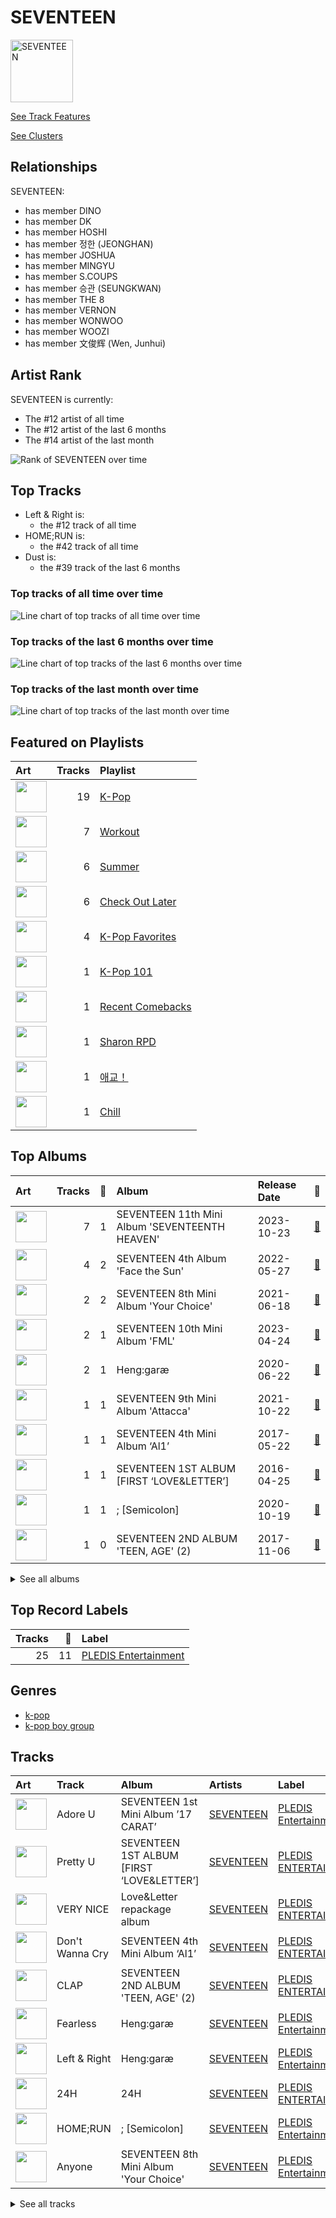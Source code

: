 
# SEVENTEEN


<img src="https://i.scdn.co/image/ab6761610000e5eb61916bb9f5c6a1a9ba1c9ab6" alt="SEVENTEEN" width="100" />

[See Track Features](audio_features.md)

[See Clusters](clusters/overview.md)

## Relationships

SEVENTEEN:
- has member DINO
- has member DK
- has member HOSHI
- has member 정한 (JEONGHAN)
- has member JOSHUA
- has member MINGYU
- has member S.COUPS
- has member 승관 (SEUNGKWAN)
- has member THE 8
- has member VERNON
- has member WONWOO
- has member WOOZI
- has member 文俊辉 (Wen, Junhui)

## Artist Rank
SEVENTEEN is currently:
- The #12 artist of all time
- The #12 artist of the last 6 months
- The #14 artist of the last month

![Rank of SEVENTEEN over time](../../images/artists/seventeen/rank_time_series.png)
## Top Tracks

- Left & Right is:
    - the #12 track of all time
- HOME;RUN is:
    - the #42 track of all time
- Dust is:
    - the #39 track of the last 6 months

### Top tracks of all time over time

![Line chart of top tracks of all time over time](../../images/artists/seventeen/track_rank_time_series_long_term.png)

### Top tracks of the last 6 months over time

![Line chart of top tracks of the last 6 months over time](../../images/artists/seventeen/track_rank_time_series_medium_term.png)

### Top tracks of the last month over time

![Line chart of top tracks of the last month over time](../../images/artists/seventeen/track_rank_time_series_short_term.png)
## Featured on Playlists
| Art | Tracks | Playlist |
|:---|---:|:---|
| <img src="https://mosaic.scdn.co/640/ab67616d0000b273505190077497c230422f2934ab67616d0000b2737dd8f95320e8ef08aa121dfeab67616d0000b2738164cd1a2e03b7ca2db9ff5eab67616d0000b273ff7c2dfd0ed9b2cf6bf9c818" alt="" width="50" /> | 19 | [K-Pop](../../playlists/k_pop/overview.md) |
| <img src="https://mosaic.scdn.co/640/ab67616d0000b2736f248f7695eb544a3a1955c5ab67616d0000b2737a393b04e8ced571618223e8ab67616d0000b2738acb7bac073f378d59bf228eab67616d0000b273b3be3b970fc89a02f301c9da" alt="" width="50" /> | 7 | [Workout](../../playlists/workout/overview.md) |
| <img src="https://mosaic.scdn.co/640/ab67616d0000b27304878afb19613a94d37b29ceab67616d0000b2731544041d0285585cc92c2709ab67616d0000b273570f746ccc2c75af070da1e0ab67616d0000b273d8cc2281fcd4519ca020926b" alt="" width="50" /> | 6 | [Summer](../../playlists/summer/overview.md) |
| <img src="https://mosaic.scdn.co/640/ab67616d0000b273004951e81c300bdfe1634a39ab67616d0000b2735e352f6eccf8cb96d0b247ccab67616d0000b273c7dc72f7af6740281a52428fab67616d0000b273d07a54abba4f5060c2486e3c" alt="" width="50" /> | 6 | [Check Out Later](../../playlists/check_out_later/overview.md) |
| <img src="https://mosaic.scdn.co/640/ab67616d0000b2734ed058b71650a6ca2c04adffab67616d0000b2736772cf096be8acc1df092519ab67616d0000b2738c4a282e84a53c1c8acf129aab67616d0000b273d8cc2281fcd4519ca020926b" alt="" width="50" /> | 4 | [K-Pop Favorites](../../playlists/k_pop_favorites/overview.md) |
| <img src="https://mosaic.scdn.co/640/ab67616d0000b2735c041fe9e3c9de436047d86bab67616d0000b2737a393b04e8ced571618223e8ab67616d0000b2737dd8f95320e8ef08aa121dfeab67616d0000b273829305487c8f3b96a1d955b3" alt="" width="50" /> | 1 | [K-Pop 101](../../playlists/k_pop_101/overview.md) |
| <img src="https://mosaic.scdn.co/640/ab67616d0000b27304878afb19613a94d37b29ceab67616d0000b273662be38ecc5e14742193b653ab67616d0000b27382dd2427e6d302711b1b9616ab67616d0000b273d71fd77b89d08bc1bda219c7" alt="" width="50" /> | 1 | [Recent Comebacks](../../playlists/recent_comebacks/overview.md) |
| <img src="https://mosaic.scdn.co/640/ab67616d0000b273830de2e836036f181df598d0ab67616d0000b273af2fda9fb591d43c355c2ac3ab67616d0000b273cc6f76f75551af499b5cd0cbab67616d0000b273da343b21617aac0c57e332bb" alt="" width="50" /> | 1 | [Sharon RPD](../../playlists/sharon_rpd/overview.md) |
| <img src="https://mosaic.scdn.co/640/ab67616d0000b2731544041d0285585cc92c2709ab67616d0000b27335cdd6d3f5815afac043758eab67616d0000b2733c5bfa54ae5e8312f5e0325aab67616d0000b273714e56679ab196354e2e443e" alt="" width="50" /> | 1 | [애교！](../../playlists/___/overview.md) |
| <img src="https://mosaic.scdn.co/640/ab67616d0000b2731c1ea5bfa5680ac877acdd55ab67616d0000b2736772cf096be8acc1df092519ab67616d0000b2739c7eb20dfbb2150f55c9debdab67616d0000b273eb136d1be54b1ef8273c0699" alt="" width="50" /> | 1 | [Chill](../../playlists/chill/overview.md) |

## Top Albums

| Art | Tracks | 💚 | Album | Release Date | 🔗 |
|:---|---:|---:|:---|:---|:---|
| <img src="https://i.scdn.co/image/ab67616d0000b273d07a54abba4f5060c2486e3c" alt="" width="50" /> | 7 | 1 | SEVENTEEN 11th Mini Album 'SEVENTEENTH HEAVEN' | 2023-10-23 | [🔗](https://open.spotify.com/album/1rE0Gy69MFUh4GuXafWd0f) |
| <img src="https://i.scdn.co/image/ab67616d0000b273decd839dd4fef3faf64c5fd5" alt="" width="50" /> | 4 | 2 | SEVENTEEN 4th Album 'Face the Sun' | 2022-05-27 | [🔗](https://open.spotify.com/album/4lfFgz2rD1irxf7dZhNJht) |
| <img src="https://i.scdn.co/image/ab67616d0000b273c1a20972c9a083d5cece9ce5" alt="" width="50" /> | 2 | 2 | SEVENTEEN 8th Mini Album 'Your Choice' | 2021-06-18 | [🔗](https://open.spotify.com/album/79VvXTQNeLr8KmvcdxN0Pc) |
| <img src="https://i.scdn.co/image/ab67616d0000b27380e31ba0c05187e6310ef264" alt="" width="50" /> | 2 | 1 | SEVENTEEN 10th Mini Album 'FML' | 2023-04-24 | [🔗](https://open.spotify.com/album/1JBzeeCJ3axQMVkqWbKh0I) |
| <img src="https://i.scdn.co/image/ab67616d0000b2736f29a60db7b4479599fae56d" alt="" width="50" /> | 2 | 1 | Heng:garæ | 2020-06-22 | [🔗](https://open.spotify.com/album/3q6lN3kfsDgGaQUC7kVASH) |
| <img src="https://i.scdn.co/image/ab67616d0000b2735ac2a400576ac7f35aa7428b" alt="" width="50" /> | 1 | 1 | SEVENTEEN 9th Mini Album 'Attacca' | 2021-10-22 | [🔗](https://open.spotify.com/album/2PIReru2w5i4JXOzeZnamd) |
| <img src="https://i.scdn.co/image/ab67616d0000b273005799610338a5b57d865926" alt="" width="50" /> | 1 | 1 | SEVENTEEN 4th Mini Album ‘Al1’ | 2017-05-22 | [🔗](https://open.spotify.com/album/2BNimvLLlD89e4Sb7ZVX6I) |
| <img src="https://i.scdn.co/image/ab67616d0000b273deeee778a591e7032c1bdc80" alt="" width="50" /> | 1 | 1 | SEVENTEEN 1ST ALBUM [FIRST ‘LOVE&LETTER’] | 2016-04-25 | [🔗](https://open.spotify.com/album/50BrkBakrLWufmTLjCVBwn) |
| <img src="https://i.scdn.co/image/ab67616d0000b273aa12f5b5b2ea88f26ab76846" alt="" width="50" /> | 1 | 1 | ; [Semicolon] | 2020-10-19 | [🔗](https://open.spotify.com/album/1EMYSiKKTSKLZrOC2nTStL) |
| <img src="https://i.scdn.co/image/ab67616d0000b27346a157795d939b7a6868d207" alt="" width="50" /> | 1 | 0 | SEVENTEEN 2ND ALBUM 'TEEN, AGE' (2) | 2017-11-06 | [🔗](https://open.spotify.com/album/5aHdNainJWMc3n2AqfiOg5) |


<details>
<summary>See all albums</summary>

| Art | Tracks | 💚 | Album | Release Date | 🔗 |
|:---|---:|---:|:---|:---|:---|
| <img src="https://i.scdn.co/image/ab67616d0000b27383edaef854fd4a05016178e9" alt="" width="50" /> | 1 | 0 | SEVENTEEN 1st Mini Album ’17 CARAT’ | 2015-05-29 | [🔗](https://open.spotify.com/album/0H2K2JrzdvJcxBEPyxC2sl) |
| <img src="https://i.scdn.co/image/ab67616d0000b273eb366517758754ca13a4adf5" alt="" width="50" /> | 1 | 0 | Love&Letter repackage album | 2016-07-04 | [🔗](https://open.spotify.com/album/7mP7AFehQDonPKEQiXvpvB) |
| <img src="https://i.scdn.co/image/ab67616d0000b2735e0415248f47b27441faa0ac" alt="" width="50" /> | 1 | 0 | 24H | 2020-08-24 | [🔗](https://open.spotify.com/album/24Uj6VdVytaReqt1KJWxfc) |

</details>


## Top Record Labels

| Tracks | 💚 | Label |
|---:|---:|:---|
| 25 | 11 | [PLEDIS Entertainment](../../labels/pledis_entertainment/overview.md) |

## Genres

- [k-pop](../../genres/k_pop/overview.md)
- [k-pop boy group](../../genres/k_pop_boy_group/overview.md)

## Tracks

| Art | Track | Album | Artists | Label | 💚 | 🔗 |
|:---|:---|:---|:---|:---|:---|:---|
| <img src="https://i.scdn.co/image/ab67616d0000b27383edaef854fd4a05016178e9" alt="" width="50" /> | Adore U | SEVENTEEN 1st Mini Album ’17 CARAT’ | [SEVENTEEN](overview.md) | [PLEDIS Entertainment](../../labels/pledis_entertainment) | | [🔗](https://open.spotify.com/track/6wtgR5ZVbOZPHIeMNQwugp) |
| <img src="https://i.scdn.co/image/ab67616d0000b273deeee778a591e7032c1bdc80" alt="" width="50" /> | Pretty U | SEVENTEEN 1ST ALBUM [FIRST ‘LOVE&LETTER’] | [SEVENTEEN](overview.md) | [PLEDIS ENTERTAINMENT](../../labels/pledis_entertainment) | 💚 | [🔗](https://open.spotify.com/track/1117juaaAkSIUsQxTmmcKM) |
| <img src="https://i.scdn.co/image/ab67616d0000b273eb366517758754ca13a4adf5" alt="" width="50" /> | VERY NICE | Love&Letter repackage album | [SEVENTEEN](overview.md) | [PLEDIS ENTERTAINMENT](../../labels/pledis_entertainment) | | [🔗](https://open.spotify.com/track/1Rrj7KyS2R6SP9CQMDJW1w) |
| <img src="https://i.scdn.co/image/ab67616d0000b273005799610338a5b57d865926" alt="" width="50" /> | Don't Wanna Cry | SEVENTEEN 4th Mini Album ‘Al1’ | [SEVENTEEN](overview.md) | [PLEDIS ENTERTAINMENT](../../labels/pledis_entertainment) | 💚 | [🔗](https://open.spotify.com/track/6Upu6yjkdi0DVI8E3IBZEU) |
| <img src="https://i.scdn.co/image/ab67616d0000b27346a157795d939b7a6868d207" alt="" width="50" /> | CLAP | SEVENTEEN 2ND ALBUM 'TEEN, AGE' (2) | [SEVENTEEN](overview.md) | [PLEDIS ENTERTAINMENT](../../labels/pledis_entertainment) | | [🔗](https://open.spotify.com/track/19t5GSN3XsLB7UOsZD8Fwv) |
| <img src="https://i.scdn.co/image/ab67616d0000b2736f29a60db7b4479599fae56d" alt="" width="50" /> | Fearless | Heng:garæ | [SEVENTEEN](overview.md) | [PLEDIS Entertainment](../../labels/pledis_entertainment) | | [🔗](https://open.spotify.com/track/1bhuTWST1TYIVdrsEaQDKa) |
| <img src="https://i.scdn.co/image/ab67616d0000b2736f29a60db7b4479599fae56d" alt="" width="50" /> | Left & Right | Heng:garæ | [SEVENTEEN](overview.md) | [PLEDIS Entertainment](../../labels/pledis_entertainment) | 💚 | [🔗](https://open.spotify.com/track/5QGooKayQPVZMUDc8Qt3Dm) |
| <img src="https://i.scdn.co/image/ab67616d0000b2735e0415248f47b27441faa0ac" alt="" width="50" /> | 24H | 24H | [SEVENTEEN](overview.md) | [PLEDIS ENTERTAINMENT](../../labels/pledis_entertainment) | | [🔗](https://open.spotify.com/track/3gAR6cBifLqbW8kOrMqZPr) |
| <img src="https://i.scdn.co/image/ab67616d0000b273aa12f5b5b2ea88f26ab76846" alt="" width="50" /> | HOME;RUN | ; [Semicolon] | [SEVENTEEN](overview.md) | [PLEDIS Entertainment](../../labels/pledis_entertainment) | 💚 | [🔗](https://open.spotify.com/track/2iW0q5jJJT5HKlIs25AAgv) |
| <img src="https://i.scdn.co/image/ab67616d0000b273c1a20972c9a083d5cece9ce5" alt="" width="50" /> | Anyone | SEVENTEEN 8th Mini Album 'Your Choice' | [SEVENTEEN](overview.md) | [PLEDIS Entertainment](../../labels/pledis_entertainment) | 💚 | [🔗](https://open.spotify.com/track/12jngD7Hu6if6sIzPkO2k4) |


<details>
<summary>See all tracks</summary>

| Art | Track | Album | Artists | Label | 💚 | 🔗 |
|:---|:---|:---|:---|:---|:---|:---|
| <img src="https://i.scdn.co/image/ab67616d0000b273c1a20972c9a083d5cece9ce5" alt="" width="50" /> | Ready to love | SEVENTEEN 8th Mini Album 'Your Choice' | [SEVENTEEN](overview.md) | [PLEDIS Entertainment](../../labels/pledis_entertainment) | 💚 | [🔗](https://open.spotify.com/track/2FymmKBuog0loCuNXMwQID) |
| <img src="https://i.scdn.co/image/ab67616d0000b2735ac2a400576ac7f35aa7428b" alt="" width="50" /> | Rock with you | SEVENTEEN 9th Mini Album 'Attacca' | [SEVENTEEN](overview.md) | [PLEDIS Entertainment](../../labels/pledis_entertainment) | 💚 | [🔗](https://open.spotify.com/track/6LnEoRQKMcaFTR5UvaKuBy) |
| <img src="https://i.scdn.co/image/ab67616d0000b273decd839dd4fef3faf64c5fd5" alt="" width="50" /> | Darl+ing | SEVENTEEN 4th Album 'Face the Sun' | [SEVENTEEN](overview.md) | [PLEDIS Entertainment](../../labels/pledis_entertainment) | 💚 | [🔗](https://open.spotify.com/track/2j1Es5qEl4pD8GEe2WsYgP) |
| <img src="https://i.scdn.co/image/ab67616d0000b273decd839dd4fef3faf64c5fd5" alt="" width="50" /> | Domino | SEVENTEEN 4th Album 'Face the Sun' | [SEVENTEEN](overview.md) | [PLEDIS Entertainment](../../labels/pledis_entertainment) | | [🔗](https://open.spotify.com/track/1sjObenL1HryPaQOiMDVZ9) |
| <img src="https://i.scdn.co/image/ab67616d0000b273decd839dd4fef3faf64c5fd5" alt="" width="50" /> | HOT | SEVENTEEN 4th Album 'Face the Sun' | [SEVENTEEN](overview.md) | [PLEDIS Entertainment](../../labels/pledis_entertainment) | 💚 | [🔗](https://open.spotify.com/track/6I2tqFhk8tq69iursYxuxd) |
| <img src="https://i.scdn.co/image/ab67616d0000b273decd839dd4fef3faf64c5fd5" alt="" width="50" /> | Shadow | SEVENTEEN 4th Album 'Face the Sun' | [SEVENTEEN](overview.md) | [PLEDIS Entertainment](../../labels/pledis_entertainment) | | [🔗](https://open.spotify.com/track/2rwJP8OEao5y3xexw52HfD) |
| <img src="https://i.scdn.co/image/ab67616d0000b27380e31ba0c05187e6310ef264" alt="" width="50" /> | Dust | SEVENTEEN 10th Mini Album 'FML' | [SEVENTEEN](overview.md) | [PLEDIS Entertainment](../../labels/pledis_entertainment) | 💚 | [🔗](https://open.spotify.com/track/7v8v911KfBuFkqXvuDOtNm) |
| <img src="https://i.scdn.co/image/ab67616d0000b27380e31ba0c05187e6310ef264" alt="" width="50" /> | Super | SEVENTEEN 10th Mini Album 'FML' | [SEVENTEEN](overview.md) | [PLEDIS Entertainment](../../labels/pledis_entertainment) | | [🔗](https://open.spotify.com/track/3AOf6YEpxQ894FmrwI9k96) |
| <img src="https://i.scdn.co/image/ab67616d0000b273d07a54abba4f5060c2486e3c" alt="" width="50" /> | Back 2 Back | SEVENTEEN 11th Mini Album 'SEVENTEENTH HEAVEN' | [SEVENTEEN](overview.md) | [PLEDIS Entertainment](../../labels/pledis_entertainment) | | [🔗](https://open.spotify.com/track/40PKBUQRjtW2pUg4zv3y7r) |
| <img src="https://i.scdn.co/image/ab67616d0000b273d07a54abba4f5060c2486e3c" alt="" width="50" /> | Diamond Days | SEVENTEEN 11th Mini Album 'SEVENTEENTH HEAVEN' | [SEVENTEEN](overview.md) | [PLEDIS Entertainment](../../labels/pledis_entertainment) | | [🔗](https://open.spotify.com/track/6n5M2Al3QgTScpO4AZH9OI) |
| <img src="https://i.scdn.co/image/ab67616d0000b273d07a54abba4f5060c2486e3c" alt="" width="50" /> | God of Music | SEVENTEEN 11th Mini Album 'SEVENTEENTH HEAVEN' | [SEVENTEEN](overview.md) | [PLEDIS Entertainment](../../labels/pledis_entertainment) | 💚 | [🔗](https://open.spotify.com/track/4MTNimMDRyFZv37Thcktwa) |
| <img src="https://i.scdn.co/image/ab67616d0000b273d07a54abba4f5060c2486e3c" alt="" width="50" /> | Headliner | SEVENTEEN 11th Mini Album 'SEVENTEENTH HEAVEN' | [SEVENTEEN](overview.md) | [PLEDIS Entertainment](../../labels/pledis_entertainment) | | [🔗](https://open.spotify.com/track/6Es0Sxn1yE7L0T1YxrYHKX) |
| <img src="https://i.scdn.co/image/ab67616d0000b273d07a54abba4f5060c2486e3c" alt="" width="50" /> | Monster | SEVENTEEN 11th Mini Album 'SEVENTEENTH HEAVEN' | [SEVENTEEN](overview.md) | [PLEDIS Entertainment](../../labels/pledis_entertainment) | | [🔗](https://open.spotify.com/track/1RMnVmHGSvxlexnenQEXSb) |
| <img src="https://i.scdn.co/image/ab67616d0000b273d07a54abba4f5060c2486e3c" alt="" width="50" /> | SOS (Prod. Marshmello) | SEVENTEEN 11th Mini Album 'SEVENTEENTH HEAVEN' | [SEVENTEEN](overview.md) | [PLEDIS Entertainment](../../labels/pledis_entertainment) | | [🔗](https://open.spotify.com/track/3oTDi9MWC0JB39FcsLRon3) |
| <img src="https://i.scdn.co/image/ab67616d0000b273d07a54abba4f5060c2486e3c" alt="" width="50" /> | Yawn | SEVENTEEN 11th Mini Album 'SEVENTEENTH HEAVEN' | [SEVENTEEN](overview.md) | [PLEDIS Entertainment](../../labels/pledis_entertainment) | | [🔗](https://open.spotify.com/track/1qzvzPfqzpNQ01ZBOEkVlf) |

</details>

